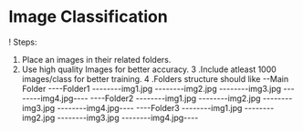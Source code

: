 # Image Classification
!
Steps: 
  1. Place an images in their related folders.
  2. Use high quality Images for better accuracy.
  3 .Include atleast 1000 images/class for better training.
  4 .Folders structure should like
  --Main Folder
  ----Folder1
  --------img1.jpg
  --------img2.jpg
  --------img3.jpg
  --------img4.jpg----
  ----Folder2
  --------img1.jpg
  --------img2.jpg
  --------img3.jpg
  --------img4.jpg----
  ----Folder3
  --------img1.jpg
  --------img2.jpg
  --------img3.jpg
  --------img4.jpg----
  
  

